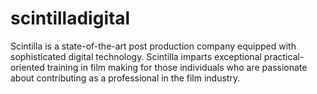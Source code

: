 # scintilladigital
Scintilla is a state-of-the-art post production company equipped with sophisticated digital technology. Scintilla imparts exceptional practical-oriented training in film making for those individuals who are passionate about contributing as a professional in the film industry. 
